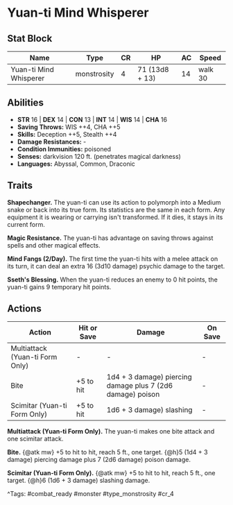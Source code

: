# Yuan-ti Mind Whisperer

## Stat Block

| Name | Type | CR | HP | AC | Speed |
|------|------|----|----|----|-------|
| Yuan-ti Mind Whisperer | monstrosity | 4 | 71 (13d8 + 13) | 14 | walk 30 |

## Abilities

- **STR** 16 | **DEX** 14 | **CON** 13 | **INT** 14 | **WIS** 14 | **CHA** 16
- **Saving Throws:** WIS ++4, CHA ++5  
- **Skills:** Deception ++5, Stealth ++4  
- **Damage Resistances:** -  
- **Condition Immunities:** poisoned  
- **Senses:** darkvision 120 ft. (penetrates magical darkness)  
- **Languages:** Abyssal, Common, Draconic

## Traits

**Shapechanger.** The yuan-ti can use its action to polymorph into a Medium snake or back into its true form. Its statistics are the same in each form. Any equipment it is wearing or carrying isn't transformed. If it dies, it stays in its current form.

**Magic Resistance.** The yuan-ti has advantage on saving throws against spells and other magical effects.

**Mind Fangs (2/Day).** The first time the yuan-ti hits with a melee attack on its turn, it can deal an extra 16 (3d10 damage) psychic damage to the target.

**Sseth's Blessing.** When the yuan-ti reduces an enemy to 0 hit points, the yuan-ti gains 9 temporary hit points.


## Actions

| Action | Hit or Save | Damage | On Save |
|--------|--------------|--------|----------|
| Multiattack (Yuan-ti Form Only) | - | - | - |
| Bite | +5 to hit | 1d4 + 3 damage) piercing damage plus 7 (2d6 damage) poison | - |
| Scimitar (Yuan-ti Form Only) | +5 to hit | 1d6 + 3 damage) slashing | - |

**Multiattack (Yuan-ti Form Only).** The yuan-ti makes one bite attack and one scimitar attack.

**Bite.** {@atk mw} +5 to hit to hit, reach 5 ft., one target. {@h}5 (1d4 + 3 damage) piercing damage plus 7 (2d6 damage) poison damage.

**Scimitar (Yuan-ti Form Only).** {@atk mw} +5 to hit to hit, reach 5 ft., one target. {@h}6 (1d6 + 3 damage) slashing damage.


^Tags: #combat_ready #monster #type_monstrosity #cr_4
